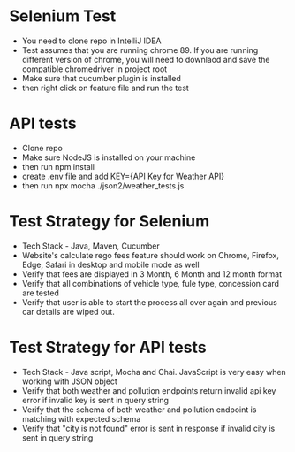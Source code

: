 # Selenium Test
- You need to clone repo in IntelliJ IDEA
- Test assumes that you are running chrome 89. If you are running different version of chrome, you will need to downlaod and save the compatible chromedriver in project root 
- Make sure that cucumber plugin is installed
- then right click on feature file and run the test

# API tests
- Clone repo
- Make sure NodeJS is installed on your machine
- then run npm install
- create .env file and add KEY={API Key for Weather API}
- then run npx mocha ./json2/weather_tests.js

# Test Strategy for Selenium

- Tech Stack - Java, Maven, Cucumber
- Website's calculate rego fees feature should work on Chrome, Firefox, Edge, Safari in desktop and mobile mode as well
- Verify that fees are displayed in 3 Month, 6 Month and 12 month format
- Verify that all combinations of vehicle type, fule type, concession card are tested
- Verify that user is able to start the process all over again and previous car details are wiped out.


# Test Strategy for API tests

- Tech Stack - Java script, Mocha and Chai. JavaScript is very easy when working with JSON object 
- Verify that both weather and pollution endpoints return invalid api key error if invalid key is sent in query string
- Verify that the schema of both weather and pollution endpoint is matching with expected schema
- Verify that "city is not found" error is sent in response if invalid city is sent in query string
